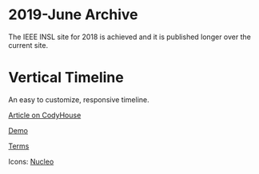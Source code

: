 
2019-June Archive
=========
The IEEE INSL site for 2018 is achieved and it is published longer over the current site. 

Vertical Timeline
=========

An easy to customize, responsive timeline.

[Article on CodyHouse](http://codyhouse.co/gem/vertical-timeline/)

[Demo](http://codyhouse.co/demo/vertical-timeline/index.html)
 
[Terms](http://codyhouse.co/terms/)

Icons: [Nucleo](https://nucleoapp.com)
